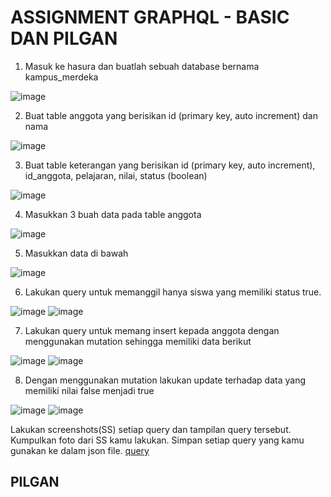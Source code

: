# ASSIGNMENT GRAPHQL - BASIC DAN PILGAN

1. Masuk ke hasura dan buatlah sebuah database bernama kampus_merdeka

![image](../screenshoots/database%20kampus_merdeka.png)

2. Buat table anggota yang berisikan id (primary key, auto increment) dan nama

![image](../screenshoots/table%20anggota.png)

3. Buat table keterangan yang berisikan id (primary key, auto increment), id_anggota, pelajaran, nilai, status (boolean)

![image](../screenshoots/table%20keterangan.png)

4. Masukkan 3 buah data pada table anggota

![image](../screenshoots/3%20buah%20data.png)

5. Masukkan data di bawah

![image](../screenshoots/4%20buah%20data.png)

6. Lakukan query untuk memanggil hanya siswa yang memiliki status true.

![image](<../screenshoots/soal%206%20(query).png>)
![image](<../screenshoots/soal%206%20(hasil).png>)

7. Lakukan query untuk memang insert kepada anggota dengan menggunakan mutation sehingga memiliki data berikut

![image](<../screenshoots/soal%207%20(mutation).png>)
![image](<../screenshoots/soal%207%20(result).png>)

8. Dengan menggunakan mutation lakukan update terhadap data yang memiliki nilai false menjadi true

![image](<../screenshoots/soal%208%20(mutation).png>)
![image](<../screenshoots/soal%208%20(result).png>)

Lakukan screenshots(SS) setiap query dan tampilan query tersebut. Kumpulkan foto dari SS kamu lakukan. Simpan setiap query yang kamu gunakan ke dalam json file.
[query](query.json)

## PILGAN
